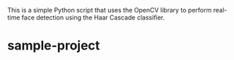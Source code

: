 This is a simple Python script that uses the OpenCV library to perform real-time face detection using the Haar Cascade classifier. 
# sample-project
